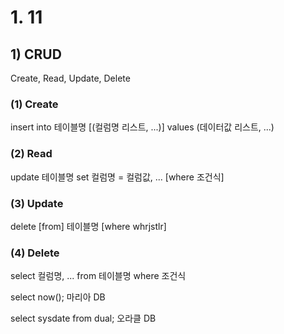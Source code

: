# 1. 11

## 1) CRUD

Create, Read, Update, Delete

### (1) Create

insert into 테이블명 [(컬럼명 리스트, ...)] values (데이터값 리스트, ...)

### (2) Read

update 테이블명 set 컬럼명 = 컬럼값, ... [where 조건식]

### (3) Update

delete [from] 테이블명 [where whrjstlr]

### (4) Delete

select 컬럼명, ... from 테이블명 where 조건식





select now(); 마리아 DB

select sysdate from dual; 오라클 DB
